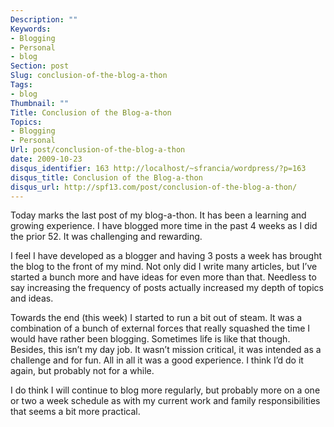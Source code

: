 ```yaml
---
Description: ""
Keywords:
- Blogging
- Personal
- blog
Section: post
Slug: conclusion-of-the-blog-a-thon
Tags:
- blog
Thumbnail: ""
Title: Conclusion of the Blog-a-thon
Topics:
- Blogging
- Personal
Url: post/conclusion-of-the-blog-a-thon
date: 2009-10-23
disqus_identifier: 163 http://localhost/~sfrancia/wordpress/?p=163
disqus_title: Conclusion of the Blog-a-thon
disqus_url: http://spf13.com/post/conclusion-of-the-blog-a-thon/
---
```


Today marks the last post of my blog-a-thon. It has been a learning and
growing experience. I have blogged more time in the past 4 weeks as I
did the prior 52. It was challenging and rewarding.

I feel I have developed as a blogger and having 3 posts a week has
brought the blog to the front of my mind. Not only did I write many
articles, but I’ve started a bunch more and have ideas for even more
than that. Needless to say increasing the frequency of posts actually
increased my depth of topics and ideas.

Towards the end (this week) I started to run a bit out of steam. It was
a combination of a bunch of external forces that really squashed the
time I would have rather been blogging. Sometimes life is like that
though. Besides, this isn’t my day job. It wasn’t mission critical, it
was intended as a challenge and for fun. All in all it was a good
experience. I think I’d do it again, but probably not for a while.

I do think I will continue to blog more regularly, but probably more on
a one or two a week schedule as with my current work and family
responsibilities that seems a bit more practical.
